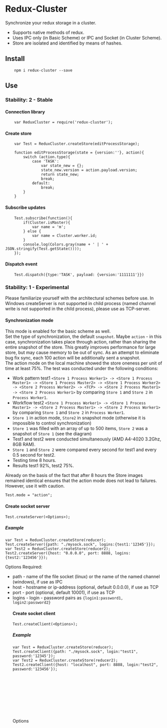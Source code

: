 ﻿﻿
# Redux-Cluster  
Synchronize your redux storage in a cluster.  
  
- Supports native methods of redux.  
- Uses IPC only (in Basic Scheme) or IPC and Socket (in Cluster Scheme).  
- Store are isolated and identified by means of hashes.  
  
## Install  
  
```
	npm i redux-cluster --save
```
  
## Use  
  
### Stability: 2 - Stable   
  
#### Connection library  
    
```
	var ReduxCluster = require('redux-cluster');
```
  
#### Create store  
    
```
	var Test = ReduxCluster.createStore(editProcessStorage);
	
	function editProcessStorage(state = {version:''}, action){ 
		switch (action.type){
			case 'TASK':
				var state_new = {};
				state_new.version = action.payload.version;
				return state_new;
				break;
			default:
				break;
		}
	}
```
  
#### Subscribe updates  
   
```
	Test.subscribe(function(){
		if(Cluster.isMaster){
			var name = 'm';
		} else {
			var name = Cluster.worker.id;
		}
		console.log(Colors.gray(name + ' | ' + JSON.stringify(Test.getState())));
	});
```
  
#### Dispatch event  
  
```
	Test.dispatch({type:'TASK', payload: {version:'1111111'}})
```
   
### Stability: 1 - Experimental     
Please familiarize yourself with the architectural schemes before use. In Windows createServer is not supported in child process (named channel write is not supported in the child process), please use as TCP-server.
  
#### Synchronization mode  
This mode is enabled for the basic scheme as well.   
Set the type of synchronization, the default `snapshot`. Maybe `action` - in this case, synchronization takes place through action, rather than sharing the entire snapshot of the store. This greatly improves performance for large store, but may cause memory to be out of sync. As an attempt to eliminate bug fix sync, each 100 action will be additionally sent a snapshot.  
The action mode on the local machine showed the store oneness per unit of time at least 75%. The test was conducted under the following conditions:  
- Work pattern test1 `<Store 1 Process Worker1> -> <Store 1 Process Master1> -> <Store 1 Process Master2> -> <Store 1 Process Worker2> -> <Store 2 Process Worker2> -> <TCP> -> <Store 2 Process Master1> -> <Store 2 Process Worker1>` by comparing `Store 1` and `Store 2` in `Process Worker1`.  
- Workflow test2 `<Store 1 Process Worker1> -> <Store 1 Process Master1> -> <Store 2 Process Master1> -> <Store 2 Process Worker1>` by comparing `Store 1` and `Store 2` in `Process Worker1`.  
- `Store 1` in action mode, `Store2` in snapshot mode (otherwise it is impossible to control synchronization)  
- `Store 1` was filled with an array of up to 500 items, `Store 2` was a snapshot of `Store 1` (see the diagram)  
- Test1 and test2 were conducted simultaneously (AMD A4-4020 3.2Ghz, 8GB RAM).  
- `Store 1` and `Store 2` were compared every second for test1 and every 0.5 second for test2.  
- Testing time 8 hours.  
- Results test1 92%, test2 75%.  
  
Already on the basis of the fact that after 8 hours the Store images remained identical ensures that the action mode does not lead to failures. However, use it with caution.    
   
```
Test.mode = "action";
```  
   
#### Create socket server  
  
```
Test.createServer(<Options>);
```
  
##### Example  
  
```
var Test = ReduxCluster.createStore(reducer);
Test.createServer({path: "./mysock.sock", logins:{test1:'12345'}});
var Test2 = ReduxCluster.createStore(reducer2);
Test2.createServer({host: "0.0.0.0", port: 8888, logins:{test2:'123456'}});
```
   
Options <Object> Required:  
  
- path <String> - name of the file socket (linux) or the name of the named channel (windows), if use as IPC  
- host <String> - hostname or ip-address (optional, default 0.0.0.0), if use as TCP  
- port <Integer> - port (optional, default 10001), if use as TCP  
- logins <Object> - login - password pairs as `{login1:password1, login2:password2}`  
  
#### Create socket client    

```
Test.createClient(<Options>);
```
  
##### Example  
  
```
var Test = ReduxCluster.createStore(reducer);
Test.createClient({path: "./mysock.sock", login:"test1", password:'12345'});
var Test2 = ReduxCluster.createStore(reducer2);
Test2.createClient({host: "localhost", port: 8888, login:"test2", password:'123456'});
```
  
Options <Object> Required:  
  
- path <String> - name of the file socket (linux) or the name of the named channel (windows), if use as IPC  
- host <String> - hostname or ip-address (optional, default 0.0.0.0), if use as TCP  
- port <Integer> - port (optional, default 10001), if use as TCP  
- login <String> - login in socket  
- password <String> - password in socket  
  
#### Connection status   
return <Boolean> true if connected, false if disconnected  
  
```
Test.connected;
```

#### Connection role  
return <Array> role:  

- master (if Master process in Cluster, sends and listen action to Worker) 
- worker (if Worker process in Cluster, processes and sends action to Master)   
- server (if use `createServer(<Object>)`, sends and listen action to Client)  
- client (if use `createClient(<Object>)`, processes and sends action to Server)  
  
```
Test.role;
```

## Architectural schemes  


#### Basic Scheme  
  
![BasicScheme](https://github.com/siarheidudko/redux-cluster/raw/master/img/BasicScheme.png)  
  
#### Cluster Scheme   
You can use `createServer(<Object>)` in any process in cluster (and outside cluster process).   
Using `createClient(<Object>)` is logical in a Master process or a single process. In any case, if you create a `createClient(<Onject>)` in the Worker process, it will not work with the rest of the cluster processes, does not have access to them. So you will have to create `createClient(<Onject>)` in each Worker process that needs access to the Store.  
   
![ClusterScheme](https://github.com/siarheidudko/redux-cluster/raw/master/img/ClusterScheme.png)  
  
##### Server Scheme in Socket   
  
![ServerSocketScheme](https://github.com/siarheidudko/redux-cluster/raw/master/img/ServerSocketScheme.png)  
  
##### Client (Cluster) Scheme in Socket   
  
![ClientSocketScheme](https://github.com/siarheidudko/redux-cluster/raw/master/img/ClientSocketScheme.png)  
  
##### Client (Worker) Scheme in Socket   
This is a bad way, it will lead to breaks in the interaction of the ReduxCluster with the Master process.  
  
![ClientSocketScheme2](https://github.com/siarheidudko/redux-cluster/raw/master/img/ClientSocketScheme2.png)  
  
##### Client (Single Process) Scheme in Socket   
  
![ClientSocketScheme3](https://github.com/siarheidudko/redux-cluster/raw/master/img/ClientSocketScheme3.png)  
  
## Example 
  
#### Basic Scheme  
  
```
var ReduxCluster = require('./index.js'),
	Cluster = require('cluster'),
	Lodash = require('lodash');
	
var Test = ReduxCluster.createStore(editProcessStorage);
	
function editProcessStorage(state = {version:''}, action){ 
	try {
		switch (action.type){
			case 'TASK':
				var state_new = Lodash.clone(state);
				state_new.version = action.payload.version;
				return state_new;
				break;
			default:
				break;
		}
	} catch(e){
	}
	var state_new = Lodash.clone(state);
	return state_new;
}

Test.subscribe(function(){
	if(Cluster.isMaster){
		var name = 'm';
	} else {
		var name = Cluster.worker.id;
	}
	console.log(name + ' | ' + JSON.stringify(Test.getState()));
});

if(Cluster.isMaster){
	for(var i=0; i < 3; i++){
		setTimeout(function(){Cluster.fork();}, i*10000)
	}
	Test.dispatch({type:'TASK', payload: {version:'MasterTest'}});
} else {
	Test.dispatch({type:'TASK', payload: {version:'WorkerTest'+Cluster.worker.id}});
}
```
  
#### Cluster Scheme Server
  
```
var ReduxCluster = require('./index.js'),
	Cluster = require('cluster'),
	Lodash = require('lodash');
	
var Test = ReduxCluster.createStore(editProcessStorage);

if(Cluster.isMaster){
	Test.createServer({path: "./mysock.sock", logins:{test1:'12345'}});
}
	
function editProcessStorage(state = {version:''}, action){ 
	try {
		switch (action.type){
			case 'TASK':
				var state_new = Lodash.clone(state);
				state_new.version = action.payload.version;
				return state_new;
				break;
			default:
				break;
		}
	} catch(e){
	}
	var state_new = Lodash.clone(state);
	return state_new;
}

Test.subscribe(function(){
	if(Cluster.isMaster){
		var name = 'm';
	} else {
		var name = Cluster.worker.id;
	}
	console.log(' S1 | ' + name + ' | ' + JSON.stringify(Test.getState()));
});

if(Cluster.isMaster){
	for(var i=0; i < 1; i++){
		setTimeout(function(){Cluster.fork();}, i*10000);
	}
	var i = 0;
	setInterval(function(){
		Test.dispatch({type:'TASK', payload: {version:'MasterTest'+i}});
		i++;
	}, 19000);
} else {
	var i = 0;
	setInterval(function(){
		Test.dispatch({type:'TASK', payload: {version:'WorkerTest'+i}});
		i++;
	}, 31000+(Cluster.worker.id*3600), i);
}
```
  
#### Cluster Scheme Client
  
```
var ReduxCluster = require('./index.js'),
	Cluster = require('cluster'),
	Lodash = require('lodash');
	
var Test = ReduxCluster.createStore(editProcessStorage);

if(Cluster.isMaster){
	Test.createClient({path: "./mysock.sock", login:"test1", password:'12345'});
}
	
function editProcessStorage(state = {version:''}, action){ 
	try {
		switch (action.type){
			case 'TASK':
				var state_new = Lodash.clone(state);
				state_new.version = action.payload.version;
				return state_new;
				break;
			default:
				break;
		}
	} catch(e){
	}
	var state_new = Lodash.clone(state);
	return state_new;
}

Test.subscribe(function(){
	if(Cluster.isMaster){
		var name = 'm';
	} else {
		var name = Cluster.worker.id;
	}
	console.log(name + ' | ' + JSON.stringify(Test.getState()));
});

if(Cluster.isMaster){
	for(var i=0; i < 2; i++){
		setTimeout(function(){Cluster.fork();}, i*8000);
	}
	var i = 0;
	setInterval(function(){
		Test.dispatch({type:'TASK', payload: {version:'OneRemoteMasterTest'+i}});
		i++;
	}, 11000);
} else {
	var i = 0;
	setInterval(function(){
		Test.dispatch({type:'TASK', payload: {version:'OneRemoteWorkerTest'+i}});
		i++;
	}, 22000+(Cluster.worker.id*1500), i);
}
```
  
## LICENSE  
  
MIT  
